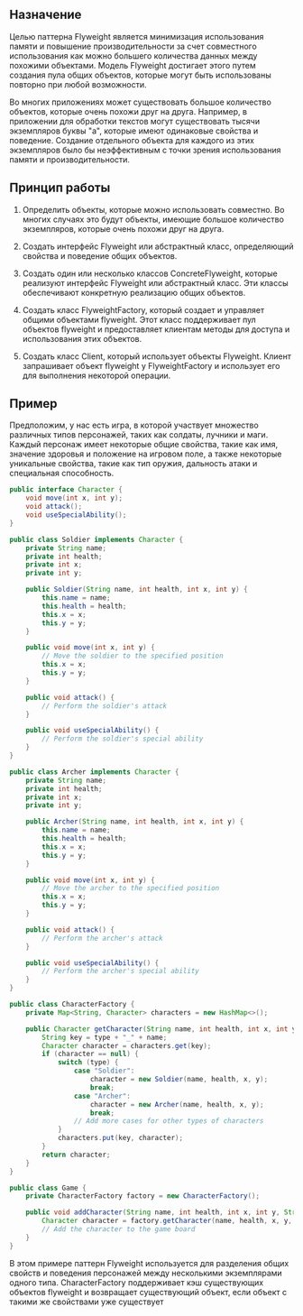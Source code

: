 ## Назначение

Целью паттерна Flyweight является минимизация использования памяти и повышение производительности за счет совместного использования как можно большего количества данных между похожими объектами. Модель Flyweight достигает этого путем создания пула общих объектов, которые могут быть использованы повторно при любой возможности.

Во многих приложениях может существовать большое количество объектов, которые очень похожи друг на друга. Например, в приложении для обработки текстов могут существовать тысячи экземпляров буквы "a", которые имеют одинаковые свойства и поведение. Создание отдельного объекта для каждого из этих экземпляров было бы неэффективным с точки зрения использования памяти и производительности.

## Принцип работы

1. Определить объекты, которые можно использовать совместно. Во многих случаях это будут объекты, имеющие большое количество экземпляров, которые очень похожи друг на друга.

2. Создать интерфейс Flyweight или абстрактный класс, определяющий свойства и поведение общих объектов.

3. Создать один или несколько классов ConcreteFlyweight, которые реализуют интерфейс Flyweight или абстрактный класс. Эти классы обеспечивают конкретную реализацию общих объектов.

4. Создать класс FlyweightFactory, который создает и управляет общими объектами flyweight. Этот класс поддерживает пул объектов flyweight и предоставляет клиентам методы для доступа и использования этих объектов.

5. Создать класс Client, который использует объекты Flyweight. Клиент запрашивает объект flyweight у FlyweightFactory и использует его для выполнения некоторой операции.

## Пример

Предположим, у нас есть игра, в которой участвует множество различных типов персонажей, таких как солдаты, лучники и маги. Каждый персонаж имеет некоторые общие свойства, такие как имя, значение здоровья и положение на игровом поле, а также некоторые уникальные свойства, такие как тип оружия, дальность атаки и специальная способность.

```java
public interface Character {
    void move(int x, int y);
    void attack();
    void useSpecialAbility();
}

public class Soldier implements Character {
    private String name;
    private int health;
    private int x;
    private int y;

    public Soldier(String name, int health, int x, int y) {
        this.name = name;
        this.health = health;
        this.x = x;
        this.y = y;
    }

    public void move(int x, int y) {
        // Move the soldier to the specified position
        this.x = x;
        this.y = y;
    }

    public void attack() {
        // Perform the soldier's attack
    }

    public void useSpecialAbility() {
        // Perform the soldier's special ability
    }
}

public class Archer implements Character {
    private String name;
    private int health;
    private int x;
    private int y;

    public Archer(String name, int health, int x, int y) {
        this.name = name;
        this.health = health;
        this.x = x;
        this.y = y;
    }

    public void move(int x, int y) {
        // Move the archer to the specified position
        this.x = x;
        this.y = y;
    }

    public void attack() {
        // Perform the archer's attack
    }

    public void useSpecialAbility() {
        // Perform the archer's special ability
    }
}

public class CharacterFactory {
    private Map<String, Character> characters = new HashMap<>();

    public Character getCharacter(String name, int health, int x, int y, String type) {
        String key = type + "_" + name;
        Character character = characters.get(key);
        if (character == null) {
            switch (type) {
                case "Soldier":
                    character = new Soldier(name, health, x, y);
                    break;
                case "Archer":
                    character = new Archer(name, health, x, y);
                    break;
                // Add more cases for other types of characters
            }
            characters.put(key, character);
        }
        return character;
    }
}

public class Game {
    private CharacterFactory factory = new CharacterFactory();

    public void addCharacter(String name, int health, int x, int y, String type) {
        Character character = factory.getCharacter(name, health, x, y, type);
        // Add the character to the game board
    }
}
```

В этом примере паттерн Flyweight используется для разделения общих свойств и поведения персонажей между несколькими экземплярами одного типа. CharacterFactory поддерживает кэш существующих объектов flyweight и возвращает существующий объект, если объект с такими же свойствами уже существует

